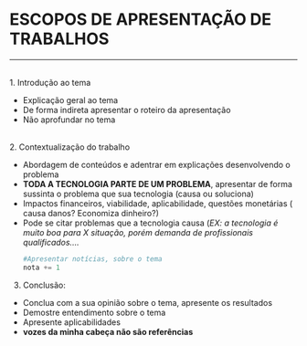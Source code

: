 
# ESCOPOS DE APRESENTAÇÃO DE TRABALHOS
<HR>
<br>
1.	Introdução ao tema


* Explicação geral ao tema
* De forma indireta apresentar o roteiro da apresentação
* Não aprofundar no tema 
<br>
2.	Contextualização do trabalho  
	
* Abordagem de conteúdos e adentrar em explicações desenvolvendo o problema
*	**TODA A TECNOLOGIA PARTE DE UM PROBLEMA**, apresentar de forma sussinta o problema que sua tecnologia (causa ou soluciona)
*	Impactos financeiros, viabilidade, aplicabilidade, questões monetárias ( causa danos? Economiza dinheiro?)
* Pode se citar problemas que a tecnologia causa (*EX: a tecnologia é muito boa para X situação, porém demanda de profissionais qualificados....*
	```python 
	#Apresentar notícias, sobre o tema
	nota += 1  
	```
3. Conclusão:
*	Conclua com a sua opinião sobre o tema, apresente os resultados 
*	Demostre entendimento sobre o tema
*	Apresente aplicabilidades
*	**vozes da minha cabeça não são referências**